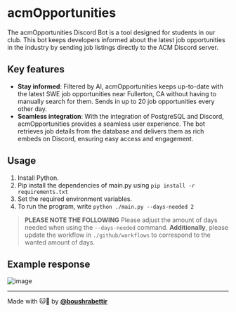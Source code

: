 # acmOpportunities

The acmOpportunities Discord Bot is a tool designed for students in our club. This bot keeps developers informed about the latest job opportunities in the industry by sending job listings directly to the ACM Discord server.

## Key features

- **Stay informed**: Filtered by AI, acmOpportunities keeps up-to-date with the latest SWE job opportunities near Fullerton, CA without having to manually search for them. Sends in up to 20 job opportunities every other day.
- **Seamless integration**: With the integration of PostgreSQL and Discord, acmOpportunities provides a seamless user experience. The bot retrieves job details from the database and delivers them as rich embeds on Discord, ensuring easy access and engagement.

## Usage

1. Install Python.
2. Pip install the dependencies of main.py using `pip install -r requirements.txt`
3. Set the required environment variables.
4. To run the program, write `python ./main.py --days-needed 2`

> **PLEASE NOTE THE FOLLOWING**
> Please adjust the amount of days needed
> when using the `--days-needed` command.
> **Additionally**, please update the workflow in
> `./github/workflows` to correspond to the
> wanted amount of days.

## Example response

![image](https://github.com/acmcsufoss/acmOpportunities/assets/116927138/479c0bbf-5e81-4503-ac01-43af542e1293)

---

Made with 🐱💙 by [**@boushrabettir**](https://github.com/boushrabettir)
